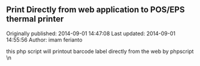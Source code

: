 ## Print Directly from web application to POS/EPS thermal printer

Originally published: 2014-09-01 14:47:08
Last updated: 2014-09-01 14:55:56
Author: imam ferianto

this php script will printout barcode label directly from the web by phpscript\n